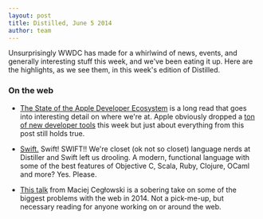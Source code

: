 ```yaml
---
layout: post
title: Distilled, June 5 2014
author: team
---
```


Unsurprisingly WWDC has made for a whirlwind of news, events, and
generally interesting stuff this week, and we've been eating it
up. Here are the highlights, as we see them, in this week's edition of
Distilled.

### On the web

* [The State of the Apple Developer Ecosystem](http://nikf.org/blog/the-state-of-the-ecosystem)
  is a long read that goes into interesting detail on where we're
  at. Apple obviously dropped a
  [ton of new developer tools](http://9to5mac.com/2014/06/02/apple-focuses-on-developer-features-for-ios-8-testflight-beta-testing-biggest-sdk-ever-inter-app-communication-and-more/)
  this week but just about everything from this post still holds true.

* [Swift.](https://developer.apple.com/swift/) Swift! SWIFT!! We're
  closet (ok not so closet) language nerds at Distiller and Swift left
  us drooling. A modern, functional language with some of the best
  features of Objective C, Scala, Ruby, Clojure, OCaml and more?
  Yes. Please.

* [This talk](http://idlewords.com/bt14.htm) from Maciej Cegłowski is
  a sobering take on some of the biggest problems with the web
  in 2014.  Not a pick-me-up, but necessary reading for anyone working
  on or around the web.
